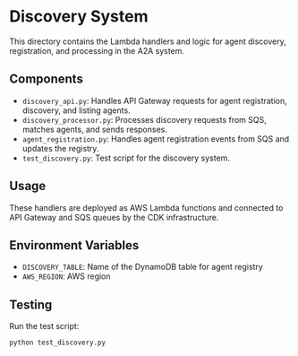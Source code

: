 # Discovery System

This directory contains the Lambda handlers and logic for agent discovery, registration, and processing in the A2A system.

## Components

- `discovery_api.py`: Handles API Gateway requests for agent registration, discovery, and listing agents.
- `discovery_processor.py`: Processes discovery requests from SQS, matches agents, and sends responses.
- `agent_registration.py`: Handles agent registration events from SQS and updates the registry.
- `test_discovery.py`: Test script for the discovery system.

## Usage

These handlers are deployed as AWS Lambda functions and connected to API Gateway and SQS queues by the CDK infrastructure.

## Environment Variables
- `DISCOVERY_TABLE`: Name of the DynamoDB table for agent registry
- `AWS_REGION`: AWS region

## Testing

Run the test script:
```bash
python test_discovery.py
``` 